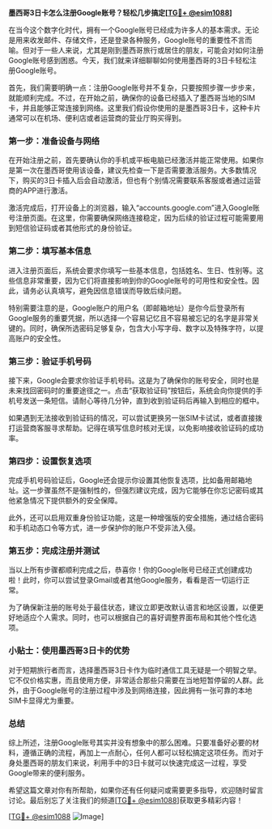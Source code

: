 **墨西哥3日卡怎么注册Google账号？轻松几步搞定[[TG💪+ @esim1088](https://t.me/s/esim1088)]**

在当今这个数字化时代，拥有一个Google账号已经成为许多人的基本需求。无论是用来收发邮件、存储文件，还是登录各种服务，Google账号的重要性不言而喻。但对于一些人来说，尤其是刚到墨西哥旅行或居住的朋友，可能会对如何注册Google账号感到困惑。今天，我们就来详细聊聊如何使用墨西哥的3日卡轻松注册Google账号。

首先，我们需要明确一点：注册Google账号并不复杂，只要按照步骤一步步来，就能顺利完成。不过，在开始之前，确保你的设备已经插入了墨西哥当地的SIM卡，并且能够正常连接到网络。这里我们假设你使用的是墨西哥3日卡，这种卡片通常可以在机场、便利店或者运营商的营业厅购买得到。

### 第一步：准备设备与网络

在开始注册之前，首先要确认你的手机或平板电脑已经激活并能正常使用。如果你是第一次在墨西哥使用该设备，建议先检查一下是否需要激活服务。大多数情况下，购买的3日卡插入后会自动激活，但也有个别情况需要联系客服或者通过运营商的APP进行激活。

激活完成后，打开设备上的浏览器，输入“accounts.google.com”进入Google账号注册页面。在这里，你需要确保网络连接稳定，因为后续的验证过程可能需要用到短信验证码或者其他形式的身份验证。

### 第二步：填写基本信息

进入注册页面后，系统会要求你填写一些基本信息，包括姓名、生日、性别等。这些信息非常重要，因为它们将直接影响到你的Google账号的可用性和安全性。因此，请务必认真填写，避免因信息错误而导致后续问题。

特别需要注意的是，Google账户的用户名（即邮箱地址）是你今后登录所有Google服务的重要凭据，所以选择一个容易记忆且不容易被忘记的名字是非常关键的。同时，确保所选密码足够复杂，包含大小写字母、数字以及特殊字符，以提高账户的安全性。

### 第三步：验证手机号码

接下来，Google会要求你验证手机号码。这是为了确保你的账号安全，同时也是未来找回密码时的重要途径之一。点击“获取验证码”按钮后，系统会向你提供的手机号发送一条短信。请耐心等待几分钟，直到收到验证码后再输入到相应的框中。

如果遇到无法接收到验证码的情况，可以尝试更换另一张SIM卡试试，或者直接拨打运营商客服寻求帮助。记得在填写信息时核对无误，以免影响接收验证码的成功率。

### 第四步：设置恢复选项

完成手机号码验证后，Google还会提示你设置其他恢复选项，比如备用邮箱地址。这一步骤虽然不是强制性的，但强烈建议完成，因为它能够在你忘记密码或其他紧急情况下提供额外的安全保障。

此外，还可以启用双重身份验证功能，这是一种增强版的安全措施，通过结合密码和手机动态口令等方式，进一步保护你的账户不受非法入侵。

### 第五步：完成注册并测试

当以上所有步骤都顺利完成之后，恭喜你！你的Google账号已经正式创建成功啦！此时，你可以尝试登录Gmail或者其他Google服务，看看是否一切运行正常。

为了确保新注册的账号处于最佳状态，建议立即更改默认语言和地区设置，以便更好地适应个人需求。同时，也可以根据自己的喜好调整界面布局和其他个性化选项。

### 小贴士：使用墨西哥3日卡的优势

对于短期旅行者而言，选择墨西哥3日卡作为临时通信工具无疑是一个明智之举。它不仅价格实惠，而且使用方便，非常适合那些只需要在当地短暂停留的人群。此外，由于Google账号的注册过程中涉及到网络连接，因此拥有一张可靠的本地SIM卡显得尤为重要。

### 总结

综上所述，注册Google账号其实并没有想象中的那么困难。只要准备好必要的材料，遵循正确的流程，再加上一点耐心，任何人都可以轻松搞定这项任务。而对于身处墨西哥的朋友们来说，利用手中的3日卡就可以快速完成这一过程，享受Google带来的便利服务。

希望这篇文章对你有所帮助，如果你还有任何疑问或需要更多指导，欢迎随时留言讨论。最后别忘了关注我们的频道[[TG💪+ @esim1088](https://t.me/s/esim1088)]获取更多精彩内容！

[[TG💪+ @esim1088](https://t.me/s/esim1088) ![Image](https://i.postimg.cc/4NQfJmqS/Snipaste-2025-05-13-00-14-12.png)]